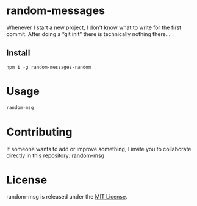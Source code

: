 # random-messages

Whenever I start a new project, I don't know what to write for the first commit. After doing a “git init” there is technically nothing there...

## Install

```npm
npm i -g random-messages-random
```

# Usage

```bash
random-msg
```

# Contributing
If someone wants to add or improve something, I invite you to collaborate directly in this repository: [random-msg](https://github.com/platzi/npm-random-msg)

# License
random-msg is released under the [MIT License](https://opensource.org/licenses/MIT).